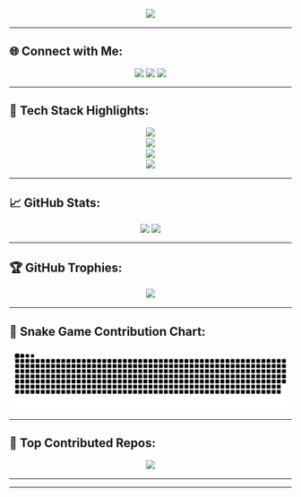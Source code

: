 <p align="center">
  <img src="https://readme-typing-svg.herokuapp.com?font=Fira+Code&size=28&pause=1000&color=0FB7FF&center=true&vCenter=true&width=1000&lines=Welcome+to+My+Dev+Universe+🚀;B.Tech+Student+%7C+Full+Stack+Developer+%7C+Lifelong+Learner" />
</p>

---

## 🌐 Connect with Me:

<p align="center">
  <a href="https://www.instagram.com/ig_kapil_agrawal?igsh=MW81YWppd3IyNW8weg=="><img src="https://img.shields.io/badge/Instagram-%23E4405F.svg?logo=Instagram&logoColor=white" /></a>
  <a href="http://www.linkedin.com/in/kapil-agrawal28"><img src="https://img.shields.io/badge/LinkedIn-%230077B5.svg?logo=linkedin&logoColor=white" /></a>
  <a href="mailto:kapilagrawal448@gmail.com"><img src="https://img.shields.io/badge/Email-D14836?logo=gmail&logoColor=white" /></a>
</p>

---

## 🧠 Tech Stack Highlights:

<p align="center">
  <img src="https://skillicons.dev/icons?i=html,css,js,java,python,cpp" /><br>
  <img src="https://skillicons.dev/icons?i=react,redux,nodejs,express,mongodb,mysql" /><br>
  <img src="https://skillicons.dev/icons?i=bootstrap,tailwind,figma,vercel,firebase" /><br>
  <img src="https://skillicons.dev/icons?i=git,github,vscode,postman,androidstudio" />
</p>

---

## 📈 GitHub Stats:

<p align="center">
  <img src="https://github-readme-stats.vercel.app/api?username=KapilAgrawal2005&theme=tokyonight&show_icons=true&hide_border=false&count_private=true" height="175"/>
  <img src="https://github-readme-stats.vercel.app/api/top-langs/?username=KapilAgrawal2005&layout=compact&theme=tokyonight&hide_border=false" height="175"/>
</p>

---

## 🏆 GitHub Trophies:

<p align="center">
  <img src="https://github-profile-trophy.vercel.app/?username=KapilAgrawal2005&theme=tokyonight&no-frame=true&row=1&column=7" />
</p>

---

## 🐍 Snake Game Contribution Chart:
![snake gif](https://github.com/KapilAgrawal2005/KapilAgrawal2005/blob/output/github-snake-dark.svg)

---

## 🚀 Top Contributed Repos:

<p align="center">
  <img src="https://github-contributor-stats.vercel.app/api?username=KapilAgrawal2005&limit=5&theme=tokyonight&combine_all_yearly_contributions=true" />
</p>

---

---

<!-- Custom Designed by sensaishammi with 💙 using GPRM and Skillicons -->
